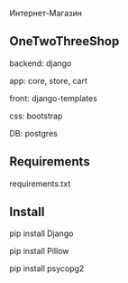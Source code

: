 Интернет-Магазин

<h2>OneTwoThreeShop</h2>
<p>backend: django</p>
<p>app: core, store, cart</p>
<p>front: django-templates</p>
<p>css: bootstrap</p>
<p>DB: postgres</p>

<h2>Requirements</h2>
<p>requirements.txt</p>

<h2>Install</h2>
<p>pip install Django</p>
<p>pip install Pillow</p>
<p>pip install psycopg2</p>

